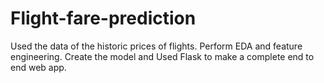 # Flight-fare-prediction
Used the data of the historic prices of flights.
Perform EDA and feature engineering.
Create the model and Used Flask to make a complete end to end web app.
